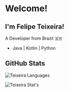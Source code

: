 # Welcome!
## I'm Felipe Teixeira!

<p>A Developer from Brazil 🇧🇷</p>

- Java | Kotlin | Python

## GitHub Stats
![Teixeira Languages](https://github-readme-stats.vercel.app/api/top-langs/?username=teixeira0x&layout=compact&langs_count=16&theme=gotham)

![Teixeira Stat's](https://github-readme-stats.vercel.app/api?username=teixeira0x&show_icons=true&theme=gotham&include_all_commits=true&count_private=false)
